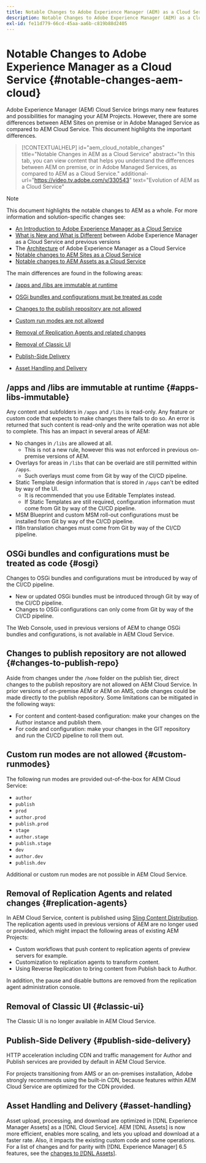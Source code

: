 ```yaml
---
title: Notable Changes to Adobe Experience Manager (AEM) as a Cloud Service
description: Notable Changes to Adobe Experience Manager (AEM) as a Cloud Service.
exl-id: fe11d779-66cd-45aa-aa6b-c819b88d2405
---
```

# Notable Changes to Adobe Experience Manager as a Cloud Service {#notable-changes-aem-cloud}

Adobe Experience Manager (AEM) Cloud Service brings many new features and possibilities for managing your AEM Projects. However, there are some differences between AEM Sites on premise or in Adobe Managed Service as compared to AEM Cloud Service. This document highlights the important differences.

>[!CONTEXTUALHELP]
>id="aem_cloud_notable_changes"
>title="Notable Changes in AEM as a Cloud Service"
>abstract="In this tab, you can view content that helps you understand the differences between AEM on premise, or in Adobe Managed Services, as compared to AEM as a Cloud Service."
>additional-url="https://video.tv.adobe.com/v/330543" text="Evolution of AEM as a Cloud Service"


>[!NOTE]
>This document highlights the notable changes to AEM as a whole. For more information and solution-specific changes see:
>
>* [An Introduction to Adobe Experience Manager as a Cloud Service](/help/overview/introduction.md)
>* [What is New and What is Different](/help/overview/what-is-new-and-different.md) between Adobe Experience Manager as a Cloud Service and previous versions
>* The [Architecture](/help/overview/architecture.md) of Adobe Experience Manager as a Cloud Service
>* [Notable changes to AEM Sites as a Cloud Service](/help/sites-cloud/sites-cloud-changes.md)
>* [Notable changes to AEM Assets as a Cloud Service](/help/assets/assets-cloud-changes.md)

The main differences are found in the following areas:

* [/apps and /libs are immutable at runtime](#apps-libs-immutable)

* [OSGi bundles and configurations must be treated as code](#osgi)

* [Changes to the publish repository are not allowed](#changes-to-publish-repo)

* [Custom run modes are not allowed](#custom-runmodes)

* [Removal of Replication Agents and related changes](#replication-agents)

* [Removal of Classic UI](#classic-ui)

* [Publish-Side Delivery](#publish-side-delivery)

* [Asset Handling and Delivery](#asset-handling)

## /apps and /libs are immutable at runtime {#apps-libs-immutable}

 Any content and subfolders in `/apps` and `/libs` is read-only. Any feature or custom code that expects to make changes there fails to do so. An error is returned that such content is read-only and the write operation was not able to complete. This has an impact in several areas of AEM:

* No changes in `/libs` are allowed at all.
  * This is not a new rule, however this was not enforced in previous on-premise versions of AEM.
* Overlays for areas in `/libs` that can be overlaid are still permitted within `/apps`.
  * Such overlays must come from Git by way of the CI/CD pipeline.
* Static Template design information that is stored in `/apps` can't be edited by way of the UI.
  * It is recommended that you use Editable Templates instead.
  * If Static Templates are still required, configuration information must come from Git by way of the CI/CD pipeline.
* MSM Blueprint and custom MSM roll-out configurations must be installed from Git by way of the CI/CD pipeline.
* I18n translation changes must come from Git by way of the CI/CD pipeline.

## OSGi bundles and configurations must be treated as code {#osgi}

Changes to OSGi bundles and configurations must be introduced by way of the CI/CD pipeline.

* New or updated OSGi bundles must be introduced through Git by way of the CI/CD pipeline.
* Changes to OSGi configurations can only come from Git by way of the CI/CD pipeline.

The Web Console, used in previous versions of AEM to change OSGi bundles and configurations, is not available in AEM Cloud Service.

## Changes to publish repository are not allowed {#changes-to-publish-repo}

Aside from changes under the `/home` folder on the publish tier, direct changes to the publish repository are not allowed on AEM Cloud Service. In prior versions of on-premise AEM or AEM on AMS, code changes could be made directly to the publish repository. Some limitations can be mitigated in the following ways:

* For content and content-based configuration: make your changes on the Author instance and publish them.
* For code and configuration: make your changes in the GIT repository and run the CI/CD pipeline to roll them out.

## Custom run modes are not allowed {#custom-runmodes}

The following run modes are provided out-of-the-box for AEM Cloud Service:

* `author`
* `publish`
* `prod`
* `author.prod`
* `publish.prod`
* `stage`
* `author.stage`
* `publish.stage`
* `dev`
* `author.dev`
* `publish.dev`

Additional or custom run modes are not possible in AEM Cloud Service.

## Removal of Replication Agents and related changes {#replication-agents}

In AEM Cloud Service, content is published using [Sling Content Distribution](https://sling.apache.org/documentation/bundles/content-distribution.html). The replication agents used in previous versions of AEM are no longer used or provided, which might impact the following areas of existing AEM Projects:

* Custom workflows that push content to replication agents of preview servers for example.
* Customization to replication agents to transform content.
* Using Reverse Replication to bring content from Publish back to Author.

In addition, the pause and disable buttons are removed from the replication agent administration console.

## Removal of Classic UI {#classic-ui}

The Classic UI is no longer available in AEM Cloud Service.

## Publish-Side Delivery {#publish-side-delivery}

HTTP acceleration including CDN and traffic management for Author and Publish services are provided by default in AEM Cloud Service.

For projects transitioning from AMS or an on-premises installation, Adobe strongly recommends using the built-in CDN, because features within AEM Cloud Service are optimized for the CDN provided.

## Asset Handling and Delivery {#asset-handling}

Asset upload, processing, and download are optimized in [!DNL Experience Manager Assets] as a [!DNL Cloud Service]. AEM [!DNL Assets] is now more efficient, enables more scaling, and lets you upload and download at a faster rate. Also, it impacts the existing custom code and some operations. For a list of changes and for parity with [!DNL Experience Manager] 6.5 features, see the [changes to [!DNL Assets]](/help/assets/assets-cloud-changes.md).
